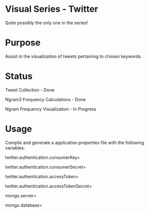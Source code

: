 # Visual Series - Twitter
Quite possibly the only one in the series!

# Purpose
Assist in the visualization of tweets pertaining to chosen keywords.

# Status
Tweet Collection - Done

Ngram3 Frequency Calculations - Done

Ngram Frequency Visualization - In Progress

# Usage
Compile and generate a application.properties file with the following variables:

twitter.authentication.consumerKey=

twitter.authentication.consumerSecret=

twitter.authentication.accessToken=

twitter.authentication.accessTokenSecret=

mongo.server=

mongo.database=